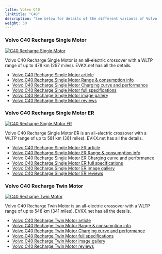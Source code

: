 ```yaml
---
title: Volvo C40
linktitle: "C40"
description: "See below for details of the different variants of Volvo C40"
weight: 30
---
```

### Volvo C40 Recharge Single Motor

<a href="c40_recharge_single_motor/"><img src="https://media.evkx.net/multimedia/models/volvo/c40/C40_recharge_single_motor/main_1_st.jpg" class="img-fluid" alt="C40 Recharge Single Motor" ></a>

Volvo C40 Recharge Single Motor is an all-electric crossover with a WLTP range of up to 478 km (297 miles). EVKX.net has all the details. 

- [Volvo C40 Recharge Single Motor article](c40_recharge_single_motor/)
- [Volvo C40 Recharge Single Motor Range & consumption info](c40_recharge_single_motor/rangeandconsumption)
- [Volvo C40 Recharge Single Motor Charging curve and performance](c40_recharge_single_motor/chargingcurve)
- [Volvo C40 Recharge Single Motor full specifications](c40_recharge_single_motor/specifications)
- [Volvo C40 Recharge Single Motor image gallery](c40_recharge_single_motor/gallery)
- [Volvo C40 Recharge Single Motor reviews](c40_recharge_single_motor/reviews)

### Volvo C40 Recharge Single Motor ER

<a href="c40_recharge_single_motor_er/"><img src="https://media.evkx.net/multimedia/models/volvo/c40/C40_recharge_single_motor_er/main_1_st.jpg" class="img-fluid" alt="C40 Recharge Single Motor ER" ></a>

Volvo C40 Recharge Single Motor ER is an all-electric crossover with a WLTP range of up to 581 km (361 miles). EVKX.net has all the details. 

- [Volvo C40 Recharge Single Motor ER article](c40_recharge_single_motor_er/)
- [Volvo C40 Recharge Single Motor ER Range & consumption info](c40_recharge_single_motor_er/rangeandconsumption)
- [Volvo C40 Recharge Single Motor ER Charging curve and performance](c40_recharge_single_motor_er/chargingcurve)
- [Volvo C40 Recharge Single Motor ER full specifications](c40_recharge_single_motor_er/specifications)
- [Volvo C40 Recharge Single Motor ER image gallery](c40_recharge_single_motor_er/gallery)
- [Volvo C40 Recharge Single Motor ER reviews](c40_recharge_single_motor_er/reviews)

### Volvo C40 Recharge Twin Motor

<a href="c40_recharge_twin_motor/"><img src="https://media.evkx.net/multimedia/models/volvo/c40/C40_recharge_twin_motor/main_1_st.jpg" class="img-fluid" alt="C40 Recharge Twin Motor" ></a>

Volvo C40 Recharge Twin Motor is an all-electric crossover with a WLTP range of up to 548 km (341 miles). EVKX.net has all the details. 

- [Volvo C40 Recharge Twin Motor article](c40_recharge_twin_motor/)
- [Volvo C40 Recharge Twin Motor Range & consumption info](c40_recharge_twin_motor/rangeandconsumption)
- [Volvo C40 Recharge Twin Motor Charging curve and performance](c40_recharge_twin_motor/chargingcurve)
- [Volvo C40 Recharge Twin Motor full specifications](c40_recharge_twin_motor/specifications)
- [Volvo C40 Recharge Twin Motor image gallery](c40_recharge_twin_motor/gallery)
- [Volvo C40 Recharge Twin Motor reviews](c40_recharge_twin_motor/reviews)


